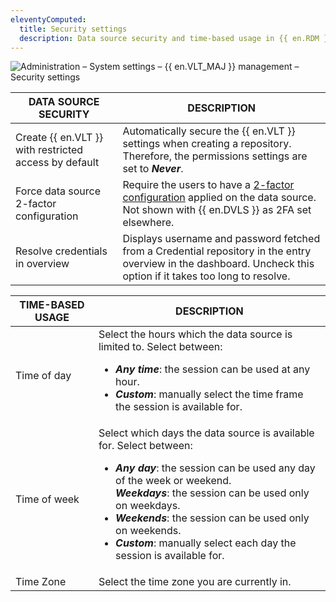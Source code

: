 ```yaml
---
eleventyComputed:
  title: Security settings
  description: Data source security and time-based usage in {{ en.RDM }}.
---
```

![Administration – System settings – {{ en.VLT_MAJ }} management – Security settings](https://cdnweb.devolutions.net/docs/RDMW2045_2024_1.png)

| DATA SOURCE SECURITY                      | DESCRIPTION                                              |
|-------------------------------------------|----------------------------------------------------------|
| Create {{ en.VLT }} with restricted access by default | Automatically secure the {{ en.VLT }} settings when creating a repository. Therefore, the permissions settings are set to ***Never***.                             |
| Force data source 2-factor configuration  | Require the users to have a [2-factor configuration](/rdm/windows/data-sources/multi-factor-authentication/) applied on the data source. Not shown with {{ en.DVLS }} as 2FA set elsewhere.                                             |
| Resolve credentials in overview           | Displays username and password fetched from a Credential repository in the entry overview in the dashboard. Uncheck this option if it takes too long to resolve.               |

| TIME-BASED USAGE                          | DESCRIPTION                                               |
|------------------|-----------------------------------------------------------------------             |
| Time of day      | Select the hours which the data source is limited to. Select between: <ul><li>***Any time***: the session can be used at any hour.</li> <li> ***Custom***: manually select the time frame the session is available for.</li></ul> |
| Time of week     | Select which days the data source is available for. Select between: <ul><li>***Any day***: the session can be used any day of the week or weekend. </li>***Weekdays***: the session can be used only on weekdays.</li> <li>***Weekends***: the session can be used only on weekends.</li> <li>***Custom***: manually select each day the session is available for.</li></ul> |
| Time Zone        | Select the time zone you are currently in. |